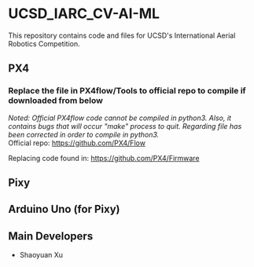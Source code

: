 # UCSD_IARC_CV-AI-ML  
This repository contains code and files for UCSD's International Aerial Robotics Competition.  
## PX4  
### Replace the file in PX4flow/Tools to official repo to compile if downloaded from below
*Noted: Official PX4flow code cannot be compiled in python3. Also, it contains bugs that will occur "make" process to quit. Regarding file has been corrected in order to compile in python3.*  
Official repo: https://github.com/PX4/Flow  

Replacing code found in: https://github.com/PX4/Firmware  
## Pixy  
## Arduino Uno (for Pixy)  
## Main Developers
* Shaoyuan Xu
